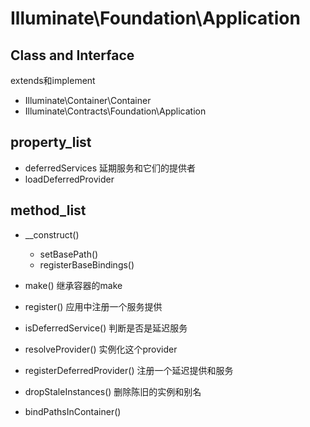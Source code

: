 # Illuminate\Foundation\Application
## Class and Interface
extends和implement
- Illuminate\Container\Container
- Illuminate\Contracts\Foundation\Application

## property_list
- deferredServices                     延期服务和它们的提供者
- loadDeferredProvider                 

## method_list
- __construct()
	- setBasePath()
	- registerBaseBindings() 
- make()                               继承容器的make
- register()                           应用中注册一个服务提供

- isDeferredService()                  判断是否是延迟服务
- resolveProvider()                    实例化这个provider
- registerDeferredProvider()           注册一个延迟提供和服务

- dropStaleInstances()                 删除陈旧的实例和别名
- bindPathsInContainer()                       